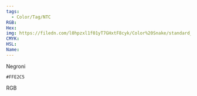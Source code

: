 ```yaml
---
tags:
  - Color/Tag/NTC
RGB:
Hex:
img: https://filedn.com/l0hpzxl1f01yT7GHxtF8cyk/Color%20Snake/standard_csv_to_svg/%23/FFE2C5.svg
CMYK:
HSL:
Name:
---
```

Negroni
```palette
#FFE2C5
```
RGB
